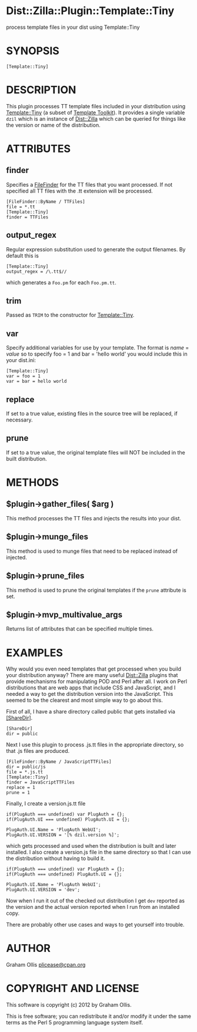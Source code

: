 # Dist::Zilla::Plugin::Template::Tiny

process template files in your dist using Template::Tiny

# SYNOPSIS

    [Template::Tiny]

# DESCRIPTION

This plugin processes TT template files included in your distribution using
[Template::Tiny](http://search.cpan.org/perldoc?Template::Tiny) (a subset of [Template Toolkit](http://search.cpan.org/perldoc?Template)).  It provides
a single variable `dzil` which is an instance of [Dist::Zilla](http://search.cpan.org/perldoc?Dist::Zilla) which can
be queried for things like the version or name of the distribution.

# ATTRIBUTES

## finder

Specifies a [FileFinder](http://search.cpan.org/perldoc?Dist::Zilla::Role::FileFinder) for the TT files that
you want processed.  If not specified all TT files with the .tt extension will
be processed.

    [FileFinder::ByName / TTFiles]
    file = *.tt
    [Template::Tiny]
    finder = TTFiles

## output\_regex

Regular expression substitution used to generate the output filenames.  By default
this is

    [Template::Tiny]
    output_regex = /\.tt$//

which generates a `Foo.pm` for each `Foo.pm.tt`.

## trim

Passed as `TRIM` to the constructor for [Template::Tiny](http://search.cpan.org/perldoc?Template::Tiny).

## var

Specify additional variables for use by your template.  The format is _name_ = _value_
so to specify foo = 1 and bar = 'hello world' you would include this in your dist.ini:

    [Template::Tiny]
    var = foo = 1
    var = bar = hello world

## replace

If set to a true value, existing files in the source tree will be replaced, if necessary.

## prune

If set to a true value, the original template files will NOT be included in the built distribution.

# METHODS

## $plugin->gather\_files( $arg )

This method processes the TT files and injects the results into your dist.

## $plugin->munge\_files

This method is used to munge files that need to be replaced instead of injected.

## $plugin->prune\_files

This method is used to prune the original templates if the `prune` attribute is
set.

## $plugin->mvp\_multivalue\_args

Returns list of attributes that can be specified multiple times.

# EXAMPLES

Why would you even need templates that get processed when you build your distribution
anyway?  There are many useful [Dist::Zilla](http://search.cpan.org/perldoc?Dist::Zilla) plugins that provide mechanisms for
manipulating POD and Perl after all.  I work on Perl distributions that are web apps
that include CSS and JavaScript, and I needed a way to get the distribution version into
the JavaScript.  This seemed to be the clearest and most simple way to go about this.

First of all, I have a share directory called public that gets installed via 
[\[ShareDir\]](http://search.cpan.org/perldoc?Dist::Zilla::Plugin::ShareDir).

    [ShareDir]
    dir = public

Next I use this plugin to process .js.tt files in the appropriate directory, so that
.js files are produced.

    [FileFinder::ByName / JavaScriptTTFiles]
    dir = public/js
    file = *.js.tt
    [Template::Tiny]
    finder = JavaScriptTTFiles
    replace = 1
    prune = 1

Finally, I create a version.js.tt file

    if(PlugAuth === undefined) var PlugAuth = {};
    if(PlugAuth.UI === undefined) PlugAuth.UI = {};
    
    PlugAuth.UI.Name = 'PlugAuth WebUI';
    PlugAuth.UI.VERSION = '[% dzil.version %]';

which gets processed and used when the distribution is built and later installed.  I also
create a version.js file in the same directory so that I can use the distribution without
having to build it.

    if(PlugAuth === undefined) var PlugAuth = {};
    if(PlugAuth === undefined) PlugAuth.UI = {};
    
    PlugAuth.UI.Name = 'PlugAuth WebUI';
    PlugAuth.UI.VERSION = 'dev';

Now when I run it out of the checked out distribution I get `dev` reported as the version
and the actual version reported when I run from an installed copy.

There are probably other use cases and ways to get yourself into trouble.

# AUTHOR

Graham Ollis <plicease@cpan.org>

# COPYRIGHT AND LICENSE

This software is copyright (c) 2012 by Graham Ollis.

This is free software; you can redistribute it and/or modify it under
the same terms as the Perl 5 programming language system itself.
